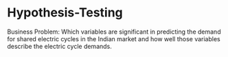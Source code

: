 # Hypothesis-Testing

Business Problem: Which variables are significant in predicting the demand for shared electric cycles in the Indian market and how well those variables describe the electric cycle demands.

